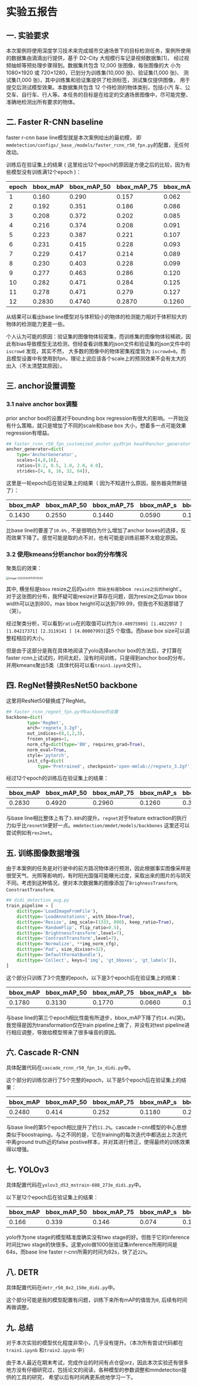 # 实验五报告

## 一. 实验要求

本次案例将使用深度学习技术来完成城市交通场景下的目标检测任务，案例所使用的数据集由滴滴出行提供，基于 D2-City 大规模行车记录视频数据集[1]， 经过视频抽帧等预处理步骤得到。数据集共包含 12,000 张图像，每张图像的大 小为 1080×1920 或 720×1280，已划分为训练集(10,000 张)、验证集(1,000 张)、 测试集(1,000 张)，其中训练集和验证集提供了检测标签，测试集仅提供图像， 用于提交后测试模型效果。本数据集共包含 12 个待检测的物体类别，包括小汽 车、公交车、自行车、行人等。本任务的目标是在给定的交通场景图像中，尽可能完整、准确地检测出所有要求的物体。



## 二. Faster R-CNN baseline

faster r-cnn base line模型就是本次案例给出的最初模， 即`mmdetection/configs/_base_/models/faster_rcnn_r50_fpn.py`的配置，无任何改动。

训练后在验证集上的结果 ( 这里给出12个epoch的原因是方便之后的比较，因为有些模型没有训练满12个epoch )：

| epoch | bbox_mAP | bbox_mAP_50 | bbox_mAP_75 | bbox_mAP_s | bbox_mAP_m | bbox_mAP_l |
| ----- | -------- | ----------- | ----------- | ---------- | ---------- | ---------- |
| 1     | 0.160    | 0.290       | 0.157       | 0.062      | 0.172      | 0.276      |
| 2     | 0.192    | 0.351       | 0.186       | 0.086      | 0.211      | 0.318      |
| 3     | 0.208    | 0.372       | 0.202       | 0.085      | 0.225      | 0.332      |
| 4     | 0.216    | 0.374       | 0.208       | 0.091      | 0.249      | 0.327      |
| 5     | 0.223    | 0.387       | 0.221       | 0.107      | 0.243      | 0.361      |
| 6     | 0.231    | 0.415       | 0.228       | 0.093      | 0.259      | 0.353      |
| 7     | 0.229    | 0.417       | 0.214       | 0.089      | 0.256      | 0.365      |
| 8     | 0.230    | 0.403       | 0.228       | 0.099      | 0.251      | 0.367      |
| 9     | 0.277    | 0.463       | 0.286       | 0.120      | 0.306      | 0.432      |
| 10    | 0.282    | 0.471       | 0.284       | 0.125      | 0.308      | 0.437      |
| 11    | 0.278    | 0.471       | 0.279       | 0.127      | 0.305      | 0.430      |
| 12    | 0.2830   | 0.4740      | 0.2870      | 0.1260     | 0.3110     | 0.4370     |

从结果可以看出base line模型对与体积较小的物体的检测能力相对于体积较大的物体的检测能力更差一些。

个人认为可能的原因：验证集的图像物体较密集，而训练集的图像物体较稀疏，因此有bias导致模型无法检测，但经查看训练集的json文件和验证集的json文件中的`iscrowd` 发现，其实不然， 大多数的图像中的物体密集程度皆为 `iscrowd=0`。而且模型设置中有使用到fpn，理论上说应该各个scale上的预测效果不会有太大的出入（不太清楚其原因）。



## 三. anchor设置调整

### 3.1 naive anchor box调整

prior anchor box的设置对于bounding box regression有很大的影响。一开始没有什么策略，就只是增加了不同的scale和base box 大小，想着多一点可能效果regression有增益。

```python
## faster_rcnn_r50_fpn_customized_anchor.py的rpn head中anchor_generator的设置
anchor_generator=dict(
    type='AnchorGenerator',
    scales=[4,8,16],
    ratios=[0.2, 0.5, 1.0, 2.0, 4.0],
    strides=[4, 8, 16, 32, 64]),
```

这里是一轮epoch后在验证集上的结果（ 因为不知道什么原因，服务器突然断链了）：

| bbox_mAP | bbox_mAP_50 | bbox_mAP_75 | bbox_mAP_s | bbox_mAP_m | bbox_mAP_l |
| -------- | ----------- | ----------- | ---------- | ---------- | ---------- |
| 0.1430   | 0.2550      | 0.1440      | 0.0590     | 0.1490     | 0.2420     |

比base line的要差了`10.6%` , 不是很明白为什么增加了anchor boxes的选择，反而效果下降了。感觉可能是取的点不对，也有可能是训练前期不太稳定原因。



### 3.2 使用kmeans分析anchor box的分布情况

聚类后的效果：

<img src="实验五报告.assets/image-20220428151513543.png" alt="image-20220428151513543" style="zoom:50%;" />

其中, 横坐标是`bbox` resize之后的`width 而纵坐标是`bbox` resize之后的`height`。 对于这张图的分布，我怀疑可能resize计算存在问题，因为resize之后max bbox width可以达到800，max bbox height可以达到799.99，但我也不知道那错了（哭）。

经过聚类分析，可以看到`ratio`在的取值可以约为`[0.48975989] [1.4822957 ] [1.04217371] [2.3119141 ] [4.00007993]`这5 个取值。而base box size可以调整程相应的大小。

但是由于这部分是我在具体地阅读了yolo选择anchor box的方法后，才打算在faster rcnn上试试的，时间太赶，没有时间训练，只是得到anchor box的分布，并用kmeans聚出5类（具体代码可以看`train1.ipynb`文件）。



## 四. RegNet替换ResNet50 backbone

这里将ResNet50替换成了RegNet。

```python
## faster_rcnn_regnet_fpn.py中backbone的设置
backbone=dict(
        type='RegNet',
        arch='regnetx_3.2gf',
        out_indices=(0,1,2,3),
        frozen_stages=1,
        norm_cfg=dict(type='BN', requires_grad=True),
        norm_eval=True,
        style='pytorch',
        init_cfg=dict(
            type='Pretrained', checkpoint='open-mmlab://regnetx_3.2gf')),
```

经过12个epoch的训练后在验证集上的结果：

| bbox_mAP | bbox_mAP_50 | bbox_mAP_75 | bbox_mAP_s | bbox_mAP_m | bbox_mAP_l |
| -------- | ----------- | ----------- | ---------- | ---------- | ---------- |
| 0.2830   | 0.4920      | 0.2960      | 0.1260     | 0.3240     | 0.4460     |

与base line相比整体上有了`3.88%`的提升。`regnet`对于feature extraction的执行力似乎比`resnet50`更好一点。`mmdetection/mmdet/models/backbones` 这里还可以尝试例如有`res2net`。



## 五. 训练图像数据增强

由于本案例的任务是对行驶中的前方路况物体进行预测，因此根据事实图像采样是很受天气、光照等影响的，有时阳光国强可能曝光过度，采取出来的图片的与阴天不同。考虑到这种情况，便对本次数据集的图像添加了`BrighnessTransform`, `ConstrastTransform`.

```python
## didi_detection_aug.py
train_pipeline = [
    dict(type='LoadImageFromFile'),
    dict(type='LoadAnnotations', with_bbox=True),
    dict(type='Resize', img_scale=(1333, 800), keep_ratio=True),
    dict(type='RandomFlip', flip_ratio=0.5),
    dict(type='BrightnessTransform',level=7),
    dict(type='ContrastTransform',level=7),
    dict(type='Normalize', **img_norm_cfg),
    dict(type='Pad', size_divisor=32),
    dict(type='DefaultFormatBundle'),
    dict(type='Collect', keys=['img', 'gt_bboxes', 'gt_labels']),
]
```

这个部分只训练了3个完整的epoch，以下是3个epoch后在验证集上的结果：

| bbox_mAP | bbox_mAP_50 | bbox_mAP_75 | bbox_mAP_s | bbox_mAP_m | bbox_mAP_l |
| -------- | ----------- | ----------- | ---------- | ---------- | ---------- |
| 0.1780   | 0.3130      | 0.1770      | 0.0660     | 0.1930     | 0.2930     |

与base line的第三个epoch相比性能有所退步，bbox_mAP下降了约`14.4%`(哭)。我觉得是因为transformation仅在train pipeline上做了，并没有对test pipeline进行相应调整，导致给模型带来了很多噪音的原因。



## 六. Cascade R-CNN

具体配置代码在`cascade_rcnn_r50_fpn_1x_didi.py`中。

这个部分的训练仅进行了5个完整的epoch，以下是5个epoch后在验证集上的结果：

| bbox_mAP | bbox_mAP_50 | bbox_mAP_75 | bbox_mAP_s | bbox_mAP_m | bbox_mAP_l |
| -------- | ----------- | ----------- | ---------- | ---------- | ---------- |
| 0.2480   | 0.414       | 0.252       | 0.1180     | 0.271      | 0.3870     |

与base line的第5个epoch相比提升了约`11.2%`。cascade r-cnn模型的中心思想类似于boostraping，与之不同的是，它在training的每次迭代中都选出上次迭代中离ground truth近的false postive样本，并对其进行修正，使得最终的训练效果得以增强。



## 七. YOLOv3

具体配置代码在`yolov3_d53_mstrain-608_273e_didi.py`中。

以下是12个epoch后在验证集上的结果：

| bbox_mAP | bbox_mAP_50 | bbox_mAP_75 | bbox_mAP_s | bbox_mAP_m | bbox_mAP_l |
| -------- | ----------- | ----------- | ---------- | ---------- | ---------- |
| 0.166    | 0.339       | 0.146       | 0.074      | 0.176      | 0.267      |

yolo作为one stage的模型精准度确实没有two stage的好。但胜于它的inference时间比two stage的快很多。这里yolo做1000张验证集inference所用时间是64s，而base line faster r-cnn所需的时间为82s，快了近`22%`。



## 八. DETR

具体配置代码在`detr_r50_8x2_150e_didi.py`中。

这个部分可能是我的模型配置有问题，训练下来所有mAP的值皆为`0`, 后续有时间再做调整。



## 九. 总结

对于本次实验的模型优化程度非常小，几乎没有提升。（本次所有尝试代码都在`train1.ipynb` 和`train2.ipynb` 中）

由于本人最近在期末考试，完成作业的时间有点仓促orz，因此本次实验还有很多地方没有仔细研究过，包括论文的阅读，各种模型的参数调整和mmdetection提供的工具的研究， 希望以后有时间再更系统地学习一下。







